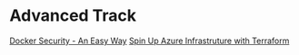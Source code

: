 # Advanced Track

[Docker Security - An Easy Way](https://github.com/collabnix/dockerlabs/blob/master/advanced/security/README.md)
[Spin Up Azure Infrastruture with Terraform](https://github.com/collabnix/dockerlabs/tree/master/automation/terraform)
